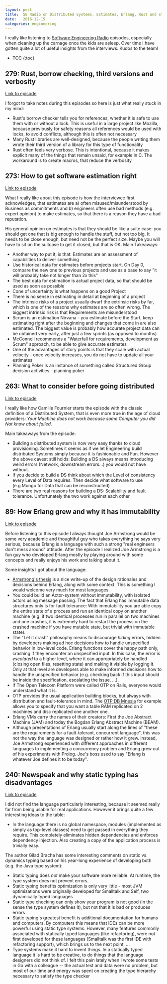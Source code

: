 ```yaml
---
layout: post
title:  SE Radio on Distributed Systems, Estimates, Erlang, Rust and static Typing
date:   2016-12-15
categories: engineering
---
```


I really like listening to [Software Engineering Radio](http://www.se-radio.net/) episodes, especially when cleaning up the carnage once the kids are asleep. Over time I have gotten quite a lot of useful insights from the interviews. Kudos to the team!

* TOC
{:toc}

## 279: Rust, borrow checking, third versions and verbosity
[Link to episode](http://www.se-radio.net/2017/01/se-radio-episode-279-florian-gilcher-on-rust/)


I forgot to take notes during this episodes so here is just what really stuck in my mind:

  * Rust's borrow checker tells you for references, whether it is safe to use them with or without a lock. This is useful in a large project like Mozilla, because previously for safety reasons all references would be used with locks, to avoid conflicts, although this is often not necessary
  * Many Rust libraries are well-designed, because the people writing them wrote their third version of a library for this type of functionality 
  * Rust often feels very verbose. This is intentional, because it makes explicit many of the things that remain unsaid, for example in C. The workaround is to create macros, that reduce the verbosity

## 273: How to get software estimation right
[Link to episode](http://www.se-radio.net/2016/11/se-radio-episode-273-steve-mcconnell-on-software-estimation/)

What I really like about this episode is how the interviewee first acknowledges, that estimates are a) often misused/misunderstood by Business as commitments and b) engineers often use bad methods (e.g. expert opinion) to make estimates, so that there is a reason they have a bad reputation.

His general opinion on estimates is that they should be like a suite case: you should get one that is big enough to handle the stuff, but not too big. It needs to be close enough, but need not be the perfect size. Maybe you will have to sit on the suitcase to get it closed, but that is OK. Main Takeaways:

  * Another way to put it, is that: Estimates are an assessment of capabilities to deliver something
  * Use historical data for estimates before projects start. On Day 0, compare the new one to previous projects and use as a base to say "it will probably take not longer than 2x this"
  * The best data for estimation is actual project data, so that should be used as soon as possible 
  * Cone of uncertainty is what happens on a good Project
  * There is no sense in estimating in detail at beginning of a project
  * The intrinsic risks of a project usually dwarf the extrinsic risks by far, which is one of the reasons why estimates are so often wrong. The biggest intrinsic risk is that Requirements are misunderstood
  * Scrum is an estimation Nirvana - you estimate before the Start, keep estimating right after the beginning and changes that come in are also estimated. The biggest value is probably how accurate project data can be obtained very early, after just a few sprints (as opposed to months)
  * McConnell recommends a "Waterfall for requirements, development as Scrum" approach, to be able to give accurate estimates
  * One of the advantages of story points is that they scale with actual velocity - once velocity increases, you do not have to update all your estimates
  * Planning Poker is an instance of something called Structured Group decision activities - planning poker

## 263: What to consider before going distributed
[Link to episode](http://www.se-radio.net/2016/07/se-radio-episode-263-camille-fournier-on-real-world-distributed-systems/)

I really like how Camille Fournier starts the episode with the classic definition of a Distributed System, that is even more true in the age of cloud providers: *Your Machine does not work because some Computer you did Not know about failed*.

Main takeaways from the episode:

  * Building a distributed system is now very easy thanks to cloud provisioning. Sometimes it seems as if we let Engineering build distributed Systems simply because it is fashionable and Fun. However the above caveat still holds: Building a DS always means introducing weird errors (Network, downstream errors...) you would not have without.
  * If you decide to build a DS think about which the Level of consistency every Level of Data requires. Then decide what software to use (e.g.Mongo for Data that can be reconstructed)
  * There are two real reasons for building a DS: Scalability and fault tolerance. Unfortunately the two work against each other 

## 89: How Erlang grew and why it has immutability
[Link to episode](http://www.se-radio.net/2008/03/episode-89-joe-armstrong-on-erlang/)

Before listening to this episode I always thought Joe Armstrong would be some very academic and thoughtful guy who takes everything he says very serious, because Erlang is a language with such a strong "real engineers don't mess around" attitude. After the episode I realized Joe Armstrong is a fun guy who developed Erlang mostly by playing around with some concepts and really enjoys his work and talking about it.

Some insights I got about the language:

  * [Armstrong's thesis](http://erlang.org/download/armstrong_thesis_2003.pdf) is a nice write-up of the design rationales and decisions behind Erlang, along with some context. This is something I would welcome very much for most languages.
  * You could build an Actor-system without immutability, with isolated actors using message passing. The fact that Erlang has immutable data structures only is for fault tolerance: With immutability you are able copy the entire state of a process and run an identical copy on another machine (e.g. if two identical processes run in parallel on two machines and one crashes, it is extremely hard to restart the process on the crashed machine if you have mutable state, but trivial with immutable state).
  * The "Let it crash" philosophy means to discourage *hiding* errors, hidden by developers making ad hoc decisions how to handle unspecified behavior in low-level code. Erlang functions cover the happy path only, crashing if they encounter an unspecified input. In this case, the error is *escalated* to a higher level, where it can appropriately be handled (closing open files, resetting state) and making it visible by logging it. Only at that level are developers able to make informed decisions how to handle the unspecified behavior (e.g. checking back if this input should be inside the specification, escalating the issue, ...).
  * If The Open Telecom Platform were called OTP on Rails, everyone would understand what it is.
  * OTP provides the usual application building blocks, but always with distribution and fault-tolerance in mind. The [OTP DB Mnesia](http://erlang.org/faq/mnesia.html) for example allows you to specify that you want a table RAM replicated on 2 machines and disc replicated one another one.
  * Erlang VMs carry the names of their creators: First the Joe Abstract Machine (JAM) and today the Bogdan Erlang Abstract Machine (BEAM).
  * Although presentations of Erlang usually start along the lines of "these are the requirements for a fault-tolerant, concurrent language", this was not the way the language was designed or rather how it grew. Instead, Joe Armstrong experienced with different approaches in different languages to implementing a concurrency problem and Erlang grew out of his experiments with Prolog. Joe's boss used to say "Erlang is whatever Joe defines it to be today".


## 240: Newspeak and why static typing has disadvantages
[Link to episode](http://www.se-radio.net/2009/07/episode-140-newspeak-and-pluggable-types-with-gilad-bracha/)

I did not find the language particularly interesting, because it seemed really far from being usable for real applications. However it brings quite a few interesting ideas to the table:

  * In the language there is no global namespace, modules (implemented as simply as top-level classes) need to get passed in everything they require. This completely eliminates hidden dependencies and enforces dependency injection. Also creating a copy of the application process is trivially easy.

The author Gilad Bracha has some interesting comments on static vs. dynamics typing based on his year-long experience of developing both (e.g. the Java type system):

  * Static typing does *not* make your software more reliable. At runtime, the type system does not prevent errors.
  * Static typing benefits optimization is only very little - most JVM optimizations were originally developed for Smalltalk and Self, two dynamically typed languages
  * Static type checking can only show your program is not good (in the  sense the type system defines it), but not that it is bad or produces errors
  * Static typing's greatest benefit is additional documentation for humans and computers. By computers this means that IDEs can be more powerful using static type systems. However, many features commonly associated with statically typed languages (like refactoring), were not first developed for these languages (Smalltalk was the first IDE with refactoring support), which brings us to the next point, ...
  * Type systems make it hard to invent things. In a statically typed language it is hard to be creative, to do things that the language designers did not think of. I felt this pain lately when I wrote some tests in Go with a colleague -- the actual test and data were no problem, but most of our time and energy was spent on creating the type hierarchy necessary to satisfy the type checker